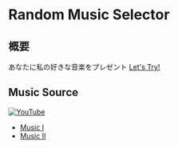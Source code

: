 # Random Music Selector

## 概要
あなたに私の好きな音楽をプレゼント
[Let's Try!](https://random-music-selector.onrender.com)

## Music Source
[![YouTube](https://img.shields.io/badge/YouTube-%23FF0000.svg?logo=YouTube&logoColor=white)](#)
* [Music I](https://youtube.com/playlist?list=PLNnw2DXHmqD80GWMOKoJu4tL3BEHb18aX)
* [Music II](https://youtube.com/playlist?list=PLNnw2DXHmqD9p9jbbfpLXgA24ONtrWKst)